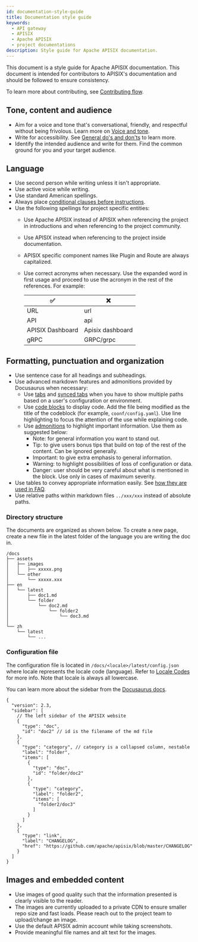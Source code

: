 ```yaml
---
id: documentation-style-guide
title: Documentation style guide
keywords:
  - API gateway
  - APISIX
  - Apache APISIX
  - project documentations
description: Style guide for Apache APISIX documentation.
---
```


This document is a style guide for Apache APISIX documentation. This document is intended for contributors to APISIX's documentation and should be followed to ensure consistency.

To learn more about contributing, see [Contributing flow](contributor-guide.md).

## Tone, content and audience

- Aim for a voice and tone that's conversational, friendly, and respectful without being frivolous. Learn more on [Voice and tone](https://developers.google.com/style/tone).
- Write for accessibility. See [General do's and don'ts](https://developers.google.com/style/accessibility#general-dos-and-donts) to learn more.
- Identify the intended audience and write for them. Find the common ground for you and your target audience.

## Language

- Use second person while writing unless it isn't appropriate.
- Use active voice while writing.
- Use standard American spellings.
- Always place [conditional clauses before instructions](https://developers.google.com/style/clause-order).
- Use the following spellings for project specific entities:
  - Use Apache APISIX instead of APISIX when referencing the project in introductions and when referencing to the project community.
  - Use APISIX instead when referencing to the project inside documentation.
  - APISIX specific component names like Plugin and Route are always capitalized.
  - Use correct acronyms when necessary. Use the expanded word in first usage and proceed to use the acronym in the rest of the references. For example:

    | ✅               | ❌               |
    | ---------------- | ---------------- |
    | URL              | url              |
    | API              | api              |
    | APISIX Dashboard | Apisix dashboard |
    | gRPC             | GRPC/grpc        |

## Formatting, punctuation and organization

- Use sentence case for all headings and subheadings.
- Use advanced markdown features and admonitions provided by Docusaurus when necessary:
  - Use [tabs](https://docusaurus.io/docs/next/markdown-features/tabs) and [synced tabs](https://docusaurus.io/docs/next/markdown-features/tabs#syncing-tab-choices) when you have to show multiple paths based on a user's configuration or environment.
  - Use [code blocks](https://docusaurus.io/docs/next/markdown-features/code-blocks) to display code. Add the file being modified as the title of the codeblock (for example, `coonf/config.yaml`). Use line highlighting to focus the attention of the use while explaining code.
  - Use [admonitions](https://docusaurus.io/docs/next/markdown-features/admonitions) to highlight important information. Use them as suggested below:
    - Note: for general information you want to stand out.
    - Tip: to give users bonus tips that build on top of the rest of the content. Can be ignored generally.
    - Important: to give extra emphasis to general information.
    - Warning: to highlight possibilities of loss of configuration or data.
    - Danger: user should be very careful about what is mentioned in the block. Use only in cases of maximum severity.
- Use tables to convey appropriate information easily. See [how they are used in FAQ](/docs/apisix/FAQ#what-is-the-difference-between-plugin-metadata-and-plugin-configs-in-apache-apisix).
- Use relative paths within markdown files `../xxx/xxx` instead of absolute paths.

### Directory structure

The documents are organized as shown below. To create a new page, create a new file in the latest folder of the language you are writing the doc in.

```text
/docs
├── assets
│   ├── images
│   │   ├── xxxxx.png
│   └── other
│       └── xxxxx.xxx
├── en
│   └── latest
│       ├── doc1.md
│       └── folder
│           └── doc2.md
│               └── folder2
│                   └── doc3.md
│
└── zh
    └── latest
        └── ...
```

### Configuration file

The configuration file is located in `/docs/<locale>/latest/config.json` where locale represents the locale code (language). Refer to [Locale Codes](https://www.science.co.il/language/Locale-codes.php) for more info. Note that locale is always all lowercase.

You can learn more about the sidebar from the [Docusaurus docs](https://v2.docusaurus.io/docs/next/sidebar).

```jsonc
{
  "version": 2.3,
  "sidebar": [
    // The left sidebar of the APISIX website
    {
      "type": "doc",
      "id": "doc2" // id is the filename of the md file
    },
    {
      "type": "category", // category is a collapsed column, nestable
      "label": "folder",
      "items": [
        {
          "type": "doc",
          "id": "folder/doc2"
        },
        {
          "type": "category",
          "label": "folder2",
          "items": [
            "folder2/doc3"
          ]
        }
      ]
    },
    {
      "type": "link",
      "label": "CHANGELOG",
      "href": "https://github.com/apache/apisix/blob/master/CHANGELOG"
    }
  ]
}
```

## Images and embedded content

- Use images of good quality such that the information presented is clearly visible to the reader.
- The images are currently uploaded to a private CDN to ensure smaller repo size and fast loads. Please reach out to the project team to upload/change an image.
- Use the default APISIX admin account while taking screenshots.
- Provide meaningful file names and alt text for the images.
